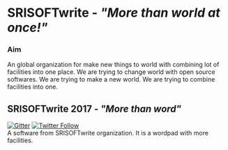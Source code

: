 # SRISOFTwrite - *"More than world at once!"*
### Aim
An global organization for make new things to world with combining lot of facilities into one place. We are trying to change world with open source softwares. We are trying to make a new world. We are trying to combine facilities into one.

## SRISOFTwrite 2017 - *"More than word"*

[![Gitter](https://badges.gitter.im/Join%20Chat.svg)](https://gitter.im/SRISOFT-write/Lobby?utm_source=share-link&utm_medium=link&utm_campaign=share-link)
[![Twitter Follow](https://img.shields.io/twitter/follow/srisoftwrite.svg?style=social&label=Follow&maxAge=2592000?style=flat-square)](https://twitter.com/SRISOFTwrite) <br>
A software from SRISOFTwrite organization. It is a wordpad with more facilities.
